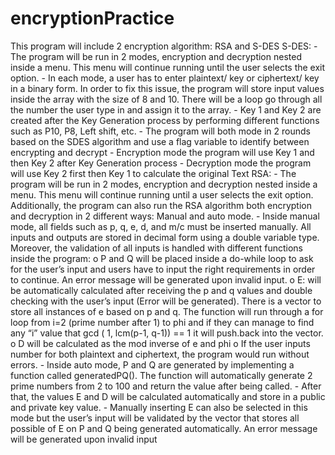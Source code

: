 # encryptionPractice
This program will include 2 encryption algorithm: RSA and S-DES
  S-DES:
    -	The program will be run in 2 modes, encryption and decryption nested inside a menu. This menu will continue running until the user selects the exit option. 
    -	In each mode, a user has to enter plaintext/ key or ciphertext/ key in a binary form. In order to fix this issue, the program will store input values inside the array with the size of 8 and 10. There will be a loop go through all the number the user type in and assign it to the array.
    -	Key 1 and Key 2 are created after the Key Generation process by performing different functions such as P10, P8, Left shift, etc.
    -	The program will both mode in 2 rounds based on the SDES algorithm and use a flag variable to identify between encrypting and decrypt
    -	Encryption mode the program will use Key 1 and then Key 2 after Key Generation process
    -	Decryption mode the program will use Key 2 first then Key 1 to calculate the original Text
  RSA:
    -        The program will be run in 2 modes, encryption and decryption nested inside a menu. This menu will continue running until a user selects the exit option. Additionally, the program can also run the RSA algorithm both encryption and decryption in 2 different ways: Manual and auto mode.
    -        Inside manual mode, all fields such as p, q, e, d, and m/c must be inserted manually. All inputs and outputs are stored in decimal form using a double variable type. Moreover, the validation of all inputs is handled with different functions inside the program:
          o   P and Q will be placed inside a do-while loop to ask for the user’s input and users have to input the right requirements in order to continue. An error message will be generated upon invalid input.
          o   E:  will be automatically calculated after receiving the p and q values and double checking with the user’s input (Error will be generated). There is a vector to store all instances of e based on p and q. The function will run through a for loop from i=2 (prime number after 1) to phi and if they can manage to find any “i” value that gcd ( 1, lcm(p-1, q-1)) == 1 it will push.back into the vector.
          o   D will be calculated as the mod inverse of e and phi
          o   If the user inputs number for both plaintext and ciphertext, the program would run without errors. 
    -        Inside auto mode, P and Q are generated by implementing a function called generatedPQ(). The function will automatically generate 2 prime numbers from 2 to 100 and return the value after being called.
    -        After that, the values E and D will be calculated automatically and store in a public and private key value.
    -        Manually inserting E can also be selected in this mode but the user’s input will be validated by the vector that stores all possible of E on P and Q being generated automatically. An error message will be generated upon invalid input

